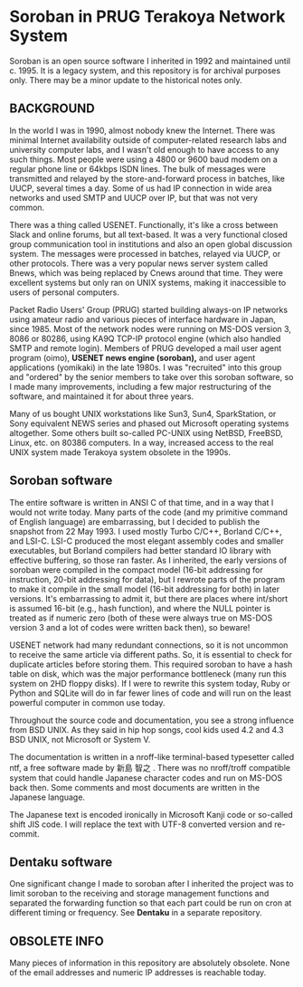 # Soroban in PRUG Terakoya Network System

Soroban is an open source software I inherited in 1992 and maintained until c. 1995. It is a legacy system, and this repository is for archival purposes only. There may be a minor update to the historical notes only.

## BACKGROUND

In the world I was in 1990, almost nobody knew the Internet. There was minimal Internet availability outside of computer-related research labs and university computer labs, and I wasn't old enough to have access to any such things. Most people were using a 4800 or 9600 baud modem on a regular phone line or 64kbps ISDN lines. The bulk of messages were transmitted and relayed by the store-and-forward process in batches, like UUCP, several times a day. Some of us had IP connection in wide area networks and used SMTP and UUCP over IP, but that was not very common.

There was a thing called USENET. Functionally, it's like a cross between Slack and online forums, but all text-based. It was a very functional closed group communication tool in institutions and also an open global discussion system. The messages were processed in batches, relayed via UUCP, or other protocols. There was a very popular news server system called Bnews, which was being replaced by Cnews around that time. They were excellent systems but only ran on UNIX systems, making it inaccessible to users of personal computers.

Packet Radio Users' Group (PRUG) started building always-on IP networks using amateur radio and various pieces of interface hardware in Japan, since 1985. Most of the network nodes were running on MS-DOS version 3, 8086 or 80286, using KA9Q TCP-IP protocol engine (which also handled SMTP and remote login). Members of PRUG developed a mail user agent program (oimo), **USENET news engine (soroban),** and user agent applications (yomikaki) in the late 1980s. I was "recruited" into this group and "ordered" by the senior members to take over this soroban software, so I made many improvements, including a few major restructuring of the software, and maintained it for about three years.

Many of us bought UNIX workstations like Sun3, Sun4, SparkStation, or Sony equivalent NEWS series and phased out Microsoft operating systems altogether. Some others built so-called PC-UNIX using NetBSD, FreeBSD, Linux, etc. on 80386 computers. In a way, increased access to the real UNIX system made Terakoya system obsolete in the 1990s.

## Soroban software

The entire software is written in ANSI C of that time, and in a way that I would not write today. Many parts of the code (and my primitive command of English language) are embarrassing, but I decided to publish the snapshot from 22 May 1993. I used mostly Turbo C/C++, Borland C/C++, and LSI-C. LSI-C produced the most elegant assembly codes and smaller executables, but Borland compilers had better standard IO library with effective buffering, so those ran faster. As I inherited, the early versions of soroban were compiled in the compact model (16-bit addressing for instruction, 20-bit addressing for data), but I rewrote parts of the program to make it compile in the small model (16-bit addressing for both) in later versions. It's embarrassing to admit it, but there are places where int/short is assumed 16-bit (e.g., hash function), and where the NULL pointer is treated as if numeric zero (both of these were always true on MS-DOS version 3 and a lot of codes were written back then), so beware!

USENET network had many redundant connections, so it is not uncommon to receive the same article via different paths. So, it is essential to check for duplicate articles before storing them. This required soroban to have a hash table on disk, which was the major performance bottleneck (many run this system on 2HD floppy disks). If I were to rewrite this system today, Ruby or Python and SQLite will do in far fewer lines of code and will run on the least powerful computer in common use today.

Throughout the source code and documentation, you see a strong influence from BSD UNIX. As they said in hip hop songs, cool kids used 4.2 and 4.3 BSD UNIX, not Microsoft or System V.

The documentation is written in a nroff-like terminal-based typesetter called ntf, a free software made by 新島 智之 . There was no nroff/troff compatible system that could handle Japanese character codes and run on MS-DOS back then. Some comments and most documents are written in the Japanese language.

The Japanese text is encoded ironically in Microsoft Kanji code or so-called shift JIS code. I will replace the text with UTF-8 converted version and re-commit.

## Dentaku software

One significant change I made to soroban after I inherited the project was to limit soroban to the receiving and storage management functions and separated the forwarding function so that each part could be run on cron at different timing or frequency. See **Dentaku** in a separate repository.

## OBSOLETE INFO
Many pieces of information in this repository are absolutely obsolete. None of the email addresses and numeric IP addresses is reachable today.